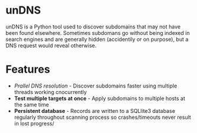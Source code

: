 # unDNS

unDNS is a Python tool used to discover subdomains that may not have been found elsewhere. Sometimes subdomans go without being indexed in search engines and are generally hidden (accidentily or on purpose), but a DNS request would reveal otherwise.

# Features
* *Prallel DNS resolution* - Discover subdomains faster using multiple threads working cnocurrently
* **Test multiple targets at once** - Apply subdomains to multiple hosts at the same time
* **Persistent database** - Records are written to a SQLlite3 database regularly throughout scanning process so crashes/timeouts never result in lost progress/
